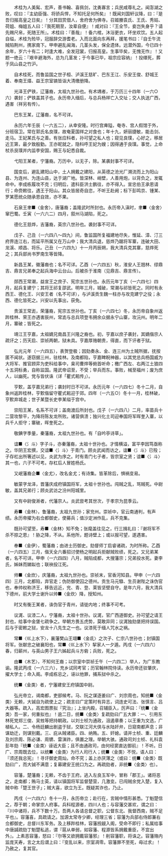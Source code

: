 <!-- { "loadSidebar": true } -->
　　术桂为人美髯、宏声，善书翰、喜佩剑，沈勇寡言；兵民咸尊礼之。闻澎湖之败，叹曰：『主幼臣强、将骄兵悍，不知托足何所矣』！既闻刘国轩议降，曰：『是吾归报高皇之日矣』！分其田赏佃人，舍府舍为佛寺。召姬媵袁氏、王氏、秀姑、荷姐、梅姐五人曰：『我死期至，汝辈自便』！咸对曰：『王全节，妾岂失身乎？请先赐尺帛，死随王所』。术桂曰：『善哉』！备六棺，沐浴更衣，环坐欢饮。五人起自缢，术桂为殓毕，冠服辞交游耆老。入而北面向东再拜，援笔书曰：『自壬午流贼陷荆州，携家南下。甲申避乱闽海，几茎头发，保全遗体。远潜外国，今已四十余年，岁六十有二；时逢大难，全发冠裳，归报高皇。生事毕矣，无愧无怍』！又题一绝云：『艰辛避海外，总为几茎发；于今事已毕，祖宗应容纳』！投缳死，葬于凤山县之竹沪。

　　自术桂死，而鲁监国之世子桓、泸溪王慈旷、巴东王江、乐安王俊、舒城王着、奉南王熺、益王宗室镐皆诣大清缴册降。

　　光泽王俨铁，辽藩裔，太祖九世孙也。有术堣者，于万历三十四年（一六○六）袭封；俨铁盖其子也。永历帝入缅后，与总兵杨祥亡入交址；交人执送广西，遇害（祥另有传）。

　　巴东王某，辽藩裔，名不可详。

　　永历六年壬辰（一六五二），从幸安隆。时行宫庳隘，奄寺、宫人假馆于外，分班宿卫。常在郭氏名良璞，故奄夏国祥之对食也；年十九，妍丽捷敏，能击剑、走马。王妃某氏与之善。有张应科者，孙可望之私人也；窥见良璞，心好之，移居近王第，最夕致殷勤。王亦昵就之，隐科呼王妃为嫂；因得通于良璞。事觉，上命杖杀艮璞并内监李安国，赐王与妃悉自裁。

　　弋阳王某者，宁藩裔。万历中，以无子，除。某袭封事不可详。

　　国变后，避乱建阳山中，土人拥戴之建阳，从英德之沧光厂溯流而上为阳山县、为连州、为连山县，达于湖广地。皆深林、峭壁，人善用炮，以背负之，发辄命中。李成栋履攻不克；归明后，遣科臣洪士鹏往，亦不得入。宣忠伯王承恩请行；命赍敕往，遇王于阳山。其众皆居奇自恣，不听王赴阙；标下彭鸣京、锺某、罗某愿统众随承恩自效，亦不果。

　　石泉王聿■〈金舍〉，唐藩裔；盖隆武时所封也。永历帝入滇时，聿■〈金舍〉窜巴蜀。壬寅（一六六二）四月，叙州马湖陷，死之。

　　德化王慈烨，吉藩裔，英宗八世孙也。袭封事不可详。

　　戊子、己丑（一六四八～四九）间，鲁监国所复福建地尽失，惟延、漳、汀三府界连江右，而延平所属又在万山中；我大清兵退，慈烨乃踞将军寨，连破大田、龙溪、顺昌、将乐。己丑（一六四九）十一月丙辰朔，我大清兵克其寨，慈烨死之；其兵部尚书罗南生等皆降。

　　新昌王某，徽藩裔也；名不可详。乙酉（一六四五）秋，淮安人王翘林、缪鼎吉、鼎言兄弟奉之起兵海中云台山。后被杀于淮南（见鼎吉、鼎言传）。

　　郧西王常潮，益宣王之庶子、宪宗五世孙也。永历元年丁亥（一六四七）四月，起兵复建宁；其将王祁复邵武。明年三月，城破，常潮与祁皆死之。同时有永西王、德化王、兴安王者（名不可详），与泸溪贡生魏一柱亦与攻克建宁之役；永西、德化皆死之。兴安以先事出，获免。

　　贵溪王常滮，荣藩裔，宪宗五世孙也。丁亥（一六四七）冬，永历帝自象州返跸桂林、荣王亦遇害辰州，常滮与总兵项登韦拥余众据永宁山寨，攻沅州。明年二月，寨破；皆死之。

　　靖江王亨嘉，太祖嫡兄南昌王兴隆之裔也。初，亨嘉以庶子袭封，其嫡偕宗人疏讦之；历天启、崇祯两朝，狱未具。亨嘉厚赂朝贵，得直，而下讦者于狱。

　　弘光元年（一六四五），表贺登极；因劾奏永、金、连三州为土贼所据，抚按匿不闻状。遂窃据三州，驻桂林。及南都陷，亨嘉睥睨神器，以其党总兵杨国威为大将军、推官顾弈为吏科给事中，臬司曹烨等俯首听命；檄广西左、右两江土狼四十五洞标勇，自称监国。隆武帝诏至，不受；举兵而东。事败，械至福州；废为庶人，以幽死。党与皆伏诛（详「瞿式耜传」）。

　　亨歅，盖亨嘉兄弟行；袭封时日不可详。永历元年（一六四七）冬十二月，自象州返跸桂林，亨歅偕留守瞿式耜迎于郊。四年（一六五○）冬十一月，桂林破，亨歅弃城走；世子某暨长史李某缢于宫中。

　　崇阳王某，名系不可详；盖南渡后所封也。戊子（一六四八）二月，率苗兵十二营攻黎平，为降将陈友龙所败。诸营俱溃；独兴化土司迎奉国将军晖奎入寨，以兵千人拒守；寨破，晖奎死之。

　　敬錪字季量，秦藩裔，太祖九世孙也。有「自吟亭诗草」。

　　谊■〈氵斗〉字子斗，亦秦藩裔，太祖十世孙也。才情横溢，富平李因笃亟称之。华阴王宏撰，交谊■〈氵斗〉于青门。顾炎武闻而访之，谊■〈氵斗〉已殁；子存杠出所箸述以见，炎武为序之。时有青门七子者，皆宗室之贤；谊■〈氵斗〉其一也，六子不可考。存杠后人冒姓杨氏。

　　又岷藩裔企■〈金尤〉，改名金尤；有诗集。皆革除后，惧祸变易。

　　敏蒙字龙泽，晋藩庆成府镇国将军，太祖十世孙也。闯贼之乱，骂贼死。中尉敏，盖其兄弟行；顾炎武访之汾州阳城里。

　　又有中尉俊淅者，代藩宗人。炎武尝考其世次，于孝宗为昆季云。

　　寿■〈金林〉，鲁藩裔，太祖九世孙；家兖州。崇祯中，官云南通判，有声绩。永历帝擢为右佥都御史，使募兵；值沙定洲作乱，兵不克集。

　　既孙可望至，寿■〈金林〉知不免；张麾盖往见之，行三揖礼曰：『谢将军不杀不掠之恩』！胁之降，不从。系他所，题诗壁上；或以报可望，遂遇害。

　　奉■〈金伊〉，蜀藩裔；由进士历御史。劾督师丁启睿诸疏，为时所称。乙酉（一六四五）三月，偕天全六番招讨使杨之明起兵拒献贼败绩，死之。又兄弟某者，名不可详。甲申（一六四四）八月，贼陷成都，大搜藩宗；兄弟投水死。妻李氏，姊妹而娣姒也；联袂投江死。

　　帅■〈金炊〉，庆藩裔，太祖九世孙也。崇祯末，官香河知县。甲申（一六四四）三月，北都陷，弃官走；伪防御使囚之德州。贡生马元騄、生员谢陛之诛伪官也，奉帅权称济王，移告远近，兖、青、登、莱皆坚壁自守。是年六月，我大清兵下德州，前大学士谢升以帅■〈金炊〉降，授知州。

　　时又有衡王某者，诛伪官于青州，请徙内地；终事不可考。

　　议浘、议漆二人，宁藩裔，太祖十世孙。议浘，官广西道御史。孙可望之请王封也，给事中金堡七疏争之。举朝方畏五虎势，莫敢异同；议浘独劾堡把持误国。后与于密敕之狱，安龙十八先生之一也。议漆死于缅人咒水之祸。

　　常■〈巛上水下〉，襄藩樊山王翊■〈金氐〉之次子、仁宗八世孙也；封镇国将军。张献忠之破襄阳也，常■〈巛上水下〉挈家人一夕遁。丙戌（一六四六）春，归蕲州，与英山男子王六姊起兵斗方砦；兵败，死之。

　　由■〈木艺〉，不知何王裔；以宗室中崇祯壬午（一六四二）举人，为广东教谕。隆武丙戌（一六三六），充乡试同考官；历官翰林院侍读。永历帝还驻肇庆，擢大学士；命入阁。李成栋忌之，诬以他罪，捕系狱中杀之。

　　统■〈金类〉者，宁藩建安王府镇国中尉。

　　弘光帝立，谒南都，吏部候考。马、阮之谋逐姜曰广、刘宗周也，知统■〈金类〉无赖，大铖自为疏使上之；疏言曰广定策时有异志，词连史可法、张慎言、吕大器等。疏入，高宏图票拟『究治』；上坐内殿，召辅臣入，厉声曰：『统■〈金类〉吾一家，何重拟也』！逾二日，统■〈金类〉复疏劾曰广五大罪：一、引用东林死党郑三俊、吴甡等把持朝政。以刘士桢为通政，沮遏章奏；以王重为文选，广植私人。二、令杨廷麟出剧盗于狱，交联江河大侠与水陆奸弁，日窥南都声息；非谋劫迁，则谋别戴。三、庇从贼诸臣。四、纳贿。五、奸媳。请并士桢、重、廷麟及刘宗周、陈必谦、周镳、雷演祚，俱置之理。举朝大骇。通政司刘士桢、礼科袁彭年劾『统■〈金类〉诬诋大臣；且不由通政司，由何经窦直达御前』！不听。日广、宗周既去位，以统■〈金类〉为行人司行人；统■〈金类〉不悦，语人曰：『须还我总宪』！寻讦御史周灿，命不究；盖上亦厌薄之（或曰：统■〈金类〉既劾曰广，而大铖不满意；复募建安王统口为之。再疏劾者，非统■〈金类〉也）。

　　容藩，楚藩裔；无赖，不齿于王府。逃入左良玉军中，冒称「郡王」。诸将恶之，走南都；贿马士英，请以镇国将军监督楚营，几激变。已闯贼余党入楚，复入贼中称「楚王世子」；贼大喜，欲立为王。既疑其诈也，乃止。

　　丙戌（一六四六）冬十一月，永历帝立；赴行在，言贼中情形甚悉。丁魁楚信之，荐于朝；命掌宗人府事。兵科程源者，四川人也；与容藩交甚欢，谓之曰：『川中诸将，兵不下数十万。吾两人各请总督之职，公督东北、我督西南，贼不足平也』。容藩喜，具疏请之。加源太常寺少卿，经理三省；容藩为兵部右侍郎兼右佥都御史，总督川东军务。及上移跸桂林，容藩觊觎入阁，受命不即行；私属给事中唐諴疏劾丁魁楚私逃，谓『扈从单弱，如容藩、程源皆系拥戴重臣，不宜出外』。上素恶容藩，怒曰：『尔等又欲拥戴容藩邪』！削容藩职，将诛之。容藩赂内监庞天寿，言之太后谓上曰：『变乱以来，宗室凋零。容藩罪不至死，毋过求』！乃赦之，复其官。

